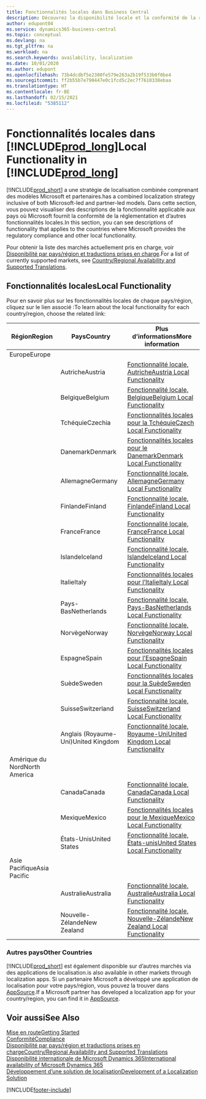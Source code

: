 ```yaml
---
title: Fonctionnalités locales dans Business Central
description: Découvrez la disponibilité locale et la conformité de la réglementation de Business Central pour les pays où Microsoft offre les fonctionnalités locales.
author: edupont04
ms.service: dynamics365-business-central
ms.topic: conceptual
ms.devlang: na
ms.tgt_pltfrm: na
ms.workload: na
ms.search.keywords: availability, localization
ms.date: 10/01/2020
ms.author: edupont
ms.openlocfilehash: 73b4dcdbf5e2300fe579e263a2b19f533b0f0be4
ms.sourcegitcommit: ff2b55b7e790447e0c1fcd5c2ec7f7610338ebaa
ms.translationtype: HT
ms.contentlocale: fr-BE
ms.lasthandoff: 02/15/2021
ms.locfileid: "5385112"
---
```

# <a name="local-functionality-in-prod_long"></a><span data-ttu-id="993dd-103">Fonctionnalités locales dans [!INCLUDE[prod_long](includes/prod_long.md)]</span><span class="sxs-lookup"><span data-stu-id="993dd-103">Local Functionality in [!INCLUDE[prod_long](includes/prod_long.md)]</span></span>

[!INCLUDE[prod_short](includes/prod_short.md)] <span data-ttu-id="993dd-104">a une stratégie de localisation combinée comprenant des modèles Microsoft et partenaires.</span><span class="sxs-lookup"><span data-stu-id="993dd-104">has a combined localization strategy inclusive of both Microsoft-led and partner-led models.</span></span> <span data-ttu-id="993dd-105">Dans cette section, vous pouvez visualiser des descriptions de la fonctionnalité applicable aux pays où Microsoft fournit la conformité de la réglementation et d’autres fonctionnalités locales.</span><span class="sxs-lookup"><span data-stu-id="993dd-105">In this section, you can see descriptions of functionality that applies to the countries where Microsoft provides the regulatory compliance and other local functionality.</span></span>  

<span data-ttu-id="993dd-106">Pour obtenir la liste des marchés actuellement pris en charge, voir [Disponibilité par pays/région et traductions prises en charge](/dynamics365/business-central/dev-itpro/compliance/apptest-countries-and-translations?toc=/dynamics365/business-central/toc.json).</span><span class="sxs-lookup"><span data-stu-id="993dd-106">For a list of currently supported markets, see [Country/Regional Availability and Supported Translations](/dynamics365/business-central/dev-itpro/compliance/apptest-countries-and-translations?toc=/dynamics365/business-central/toc.json).</span></span>  

## <a name="local-functionality"></a><span data-ttu-id="993dd-107">Fonctionnalités locales</span><span class="sxs-lookup"><span data-stu-id="993dd-107">Local Functionality</span></span>

<span data-ttu-id="993dd-108">Pour en savoir plus sur les fonctionnalités locales de chaque pays/région, cliquez sur le lien associé :</span><span class="sxs-lookup"><span data-stu-id="993dd-108">To learn about the local functionality for each country/region, choose the related link:</span></span>

| <span data-ttu-id="993dd-109">Région</span><span class="sxs-lookup"><span data-stu-id="993dd-109">Region</span></span> | <span data-ttu-id="993dd-110">Pays</span><span class="sxs-lookup"><span data-stu-id="993dd-110">Country</span></span> | <span data-ttu-id="993dd-111">Plus d’informations</span><span class="sxs-lookup"><span data-stu-id="993dd-111">More information</span></span> |
| --- | --- |--- |
| <span data-ttu-id="993dd-112">Europe</span><span class="sxs-lookup"><span data-stu-id="993dd-112">Europe</span></span> |  | |
|        | <span data-ttu-id="993dd-113">Autriche</span><span class="sxs-lookup"><span data-stu-id="993dd-113">Austria</span></span> | [<span data-ttu-id="993dd-114">Fonctionnalité locale, Autriche</span><span class="sxs-lookup"><span data-stu-id="993dd-114">Austria Local Functionality</span></span>](localfunctionality/austria/austria-local-functionality.md) |
|        | <span data-ttu-id="993dd-115">Belgique</span><span class="sxs-lookup"><span data-stu-id="993dd-115">Belgium</span></span> | [<span data-ttu-id="993dd-116">Fonctionnalité locale, Belgique</span><span class="sxs-lookup"><span data-stu-id="993dd-116">Belgium Local Functionality</span></span>](localfunctionality/belgium/belgium-local-functionality.md) |
|        | <span data-ttu-id="993dd-117">Tchéquie</span><span class="sxs-lookup"><span data-stu-id="993dd-117">Czechia</span></span> | [<span data-ttu-id="993dd-118">Fonctionnalités locales pour la Tchéquie</span><span class="sxs-lookup"><span data-stu-id="993dd-118">Czech Local Functionality</span></span>](localfunctionality/czech/czech-local-functionality.md) |
|        | <span data-ttu-id="993dd-119">Danemark</span><span class="sxs-lookup"><span data-stu-id="993dd-119">Denmark</span></span> | [<span data-ttu-id="993dd-120">Fonctionnalités locales pour le Danemark</span><span class="sxs-lookup"><span data-stu-id="993dd-120">Denmark Local Functionality</span></span>](localfunctionality/denmark/denmark-local-functionality.md) |
|        | <span data-ttu-id="993dd-121">Allemagne</span><span class="sxs-lookup"><span data-stu-id="993dd-121">Germany</span></span> | [<span data-ttu-id="993dd-122">Fonctionnalité locale, Allemagne</span><span class="sxs-lookup"><span data-stu-id="993dd-122">Germany Local Functionality</span></span>](localfunctionality/germany/germany-local-functionality.md) |
|        | <span data-ttu-id="993dd-123">Finlande</span><span class="sxs-lookup"><span data-stu-id="993dd-123">Finland</span></span> | [<span data-ttu-id="993dd-124">Fonctionnalité locale, Finlande</span><span class="sxs-lookup"><span data-stu-id="993dd-124">Finland Local Functionality</span></span>](localfunctionality/finland/finland-local-functionality.md) |
|        | <span data-ttu-id="993dd-125">France</span><span class="sxs-lookup"><span data-stu-id="993dd-125">France</span></span> | [<span data-ttu-id="993dd-126">Fonctionnalité locale, France</span><span class="sxs-lookup"><span data-stu-id="993dd-126">France Local Functionality</span></span>](localfunctionality/france/france-local-functionality.md) |
|        | <span data-ttu-id="993dd-127">Islande</span><span class="sxs-lookup"><span data-stu-id="993dd-127">Iceland</span></span> | [<span data-ttu-id="993dd-128">Fonctionnalité locale, Islande</span><span class="sxs-lookup"><span data-stu-id="993dd-128">Iceland Local Functionality</span></span>](localfunctionality/iceland/iceland-local-functionality.md) |
|        | <span data-ttu-id="993dd-129">Italie</span><span class="sxs-lookup"><span data-stu-id="993dd-129">Italy</span></span> | [<span data-ttu-id="993dd-130">Fonctionnalités locales pour l’Italie</span><span class="sxs-lookup"><span data-stu-id="993dd-130">Italy Local Functionality</span></span>](localfunctionality/italy/italy-local-functionality.md) |
|        | <span data-ttu-id="993dd-131">Pays-Bas</span><span class="sxs-lookup"><span data-stu-id="993dd-131">Netherlands</span></span> | [<span data-ttu-id="993dd-132">Fonctionnalité locale, Pays-Bas</span><span class="sxs-lookup"><span data-stu-id="993dd-132">Netherlands Local Functionality</span></span>](localfunctionality/netherlands/netherlands-local-functionality.md) |
|        | <span data-ttu-id="993dd-133">Norvège</span><span class="sxs-lookup"><span data-stu-id="993dd-133">Norway</span></span> | [<span data-ttu-id="993dd-134">Fonctionnalité locale, Norvège</span><span class="sxs-lookup"><span data-stu-id="993dd-134">Norway Local Functionality</span></span>](localfunctionality/norway/norway-local-functionality.md) |
|        | <span data-ttu-id="993dd-135">Espagne</span><span class="sxs-lookup"><span data-stu-id="993dd-135">Spain</span></span> | [<span data-ttu-id="993dd-136">Fonctionnalités locales pour l’Espagne</span><span class="sxs-lookup"><span data-stu-id="993dd-136">Spain Local Functionality</span></span>](localfunctionality/spain/spain-local-functionality.md) |
|        | <span data-ttu-id="993dd-137">Suède</span><span class="sxs-lookup"><span data-stu-id="993dd-137">Sweden</span></span> | [<span data-ttu-id="993dd-138">Fonctionnalités locales pour la Suède</span><span class="sxs-lookup"><span data-stu-id="993dd-138">Sweden Local Functionality</span></span>](localfunctionality/sweden/sweden-local-functionality.md) |
|        | <span data-ttu-id="993dd-139">Suisse</span><span class="sxs-lookup"><span data-stu-id="993dd-139">Switzerland</span></span> | [<span data-ttu-id="993dd-140">Fonctionnalité locale, Suisse</span><span class="sxs-lookup"><span data-stu-id="993dd-140">Switzerland Local Functionality</span></span>](localfunctionality/switzerland/switzerland-local-functionality.md) |
|        | <span data-ttu-id="993dd-141">Anglais (Royaume-Uni)</span><span class="sxs-lookup"><span data-stu-id="993dd-141">United Kingdom</span></span> | [<span data-ttu-id="993dd-142">Fonctionnalité locale, Royaume-Uni</span><span class="sxs-lookup"><span data-stu-id="993dd-142">United Kingdom Local Functionality</span></span>](localfunctionality/unitedkingdom/united-kingdom-local-functionality.md) |
| <span data-ttu-id="993dd-143">Amérique du Nord</span><span class="sxs-lookup"><span data-stu-id="993dd-143">North America</span></span> |       |  |
|        | <span data-ttu-id="993dd-144">Canada</span><span class="sxs-lookup"><span data-stu-id="993dd-144">Canada</span></span>|[<span data-ttu-id="993dd-145">Fonctionnalité locale, Canada</span><span class="sxs-lookup"><span data-stu-id="993dd-145">Canada Local Functionality</span></span>](localfunctionality/canada/canada-local-functionality.md) |
|        | <span data-ttu-id="993dd-146">Mexique</span><span class="sxs-lookup"><span data-stu-id="993dd-146">Mexico</span></span> | [<span data-ttu-id="993dd-147">Fonctionnalités locales pour le Mexique</span><span class="sxs-lookup"><span data-stu-id="993dd-147">Mexico Local Functionality</span></span>](localfunctionality/mexico/mexico-local-functionality.md) |
|        | <span data-ttu-id="993dd-148">États-Unis</span><span class="sxs-lookup"><span data-stu-id="993dd-148">United States</span></span>|[<span data-ttu-id="993dd-149">Fonctionnalité locale, États-unis</span><span class="sxs-lookup"><span data-stu-id="993dd-149">United States Local Functionality</span></span>](localfunctionality/unitedstates/united-states-local-functionality.md) |
| <span data-ttu-id="993dd-150">Asie Pacifique</span><span class="sxs-lookup"><span data-stu-id="993dd-150">Asia Pacific</span></span> |       |  |
|        | <span data-ttu-id="993dd-151">Australie</span><span class="sxs-lookup"><span data-stu-id="993dd-151">Australia</span></span> | [<span data-ttu-id="993dd-152">Fonctionnalité locale, Australie</span><span class="sxs-lookup"><span data-stu-id="993dd-152">Australia Local Functionality</span></span>](localfunctionality/australia/australia-local-functionality.md) |
|        | <span data-ttu-id="993dd-153">Nouvelle-Zélande</span><span class="sxs-lookup"><span data-stu-id="993dd-153">New Zealand</span></span> | [<span data-ttu-id="993dd-154">Fonctionnalité locale, Nouvelle-Zélande</span><span class="sxs-lookup"><span data-stu-id="993dd-154">New Zealand Local Functionality</span></span>](localfunctionality/newzealand/new-zealand-local-functionality.md) |

### <a name="other-countries"></a><span data-ttu-id="993dd-155">Autres pays</span><span class="sxs-lookup"><span data-stu-id="993dd-155">Other Countries</span></span>

[!INCLUDE[prod_short](includes/prod_short.md)] <span data-ttu-id="993dd-156">est également disponible sur d’autres marchés via des applications de localisation.</span><span class="sxs-lookup"><span data-stu-id="993dd-156">is also available in other markets through localization apps.</span></span> <span data-ttu-id="993dd-157">Si un partenaire Microsoft a développé une application de localisation pour votre pays/région, vous pouvez la trouver dans [AppSource](https://go.microsoft.com/fwlink/?linkid=2081646).</span><span class="sxs-lookup"><span data-stu-id="993dd-157">If a Microsoft partner has developed a localization app for your country/region, you can find it in [AppSource](https://go.microsoft.com/fwlink/?linkid=2081646).</span></span>

## <a name="see-also"></a><span data-ttu-id="993dd-158">Voir aussi</span><span class="sxs-lookup"><span data-stu-id="993dd-158">See Also</span></span>

[<span data-ttu-id="993dd-159">Mise en route</span><span class="sxs-lookup"><span data-stu-id="993dd-159">Getting Started</span></span>](product-get-started.md)  
[<span data-ttu-id="993dd-160">Conformité</span><span class="sxs-lookup"><span data-stu-id="993dd-160">Compliance</span></span>](compliance/compliance-overview.md)  
[<span data-ttu-id="993dd-161">Disponibilité par pays/région et traductions prises en charge</span><span class="sxs-lookup"><span data-stu-id="993dd-161">Country/Regional Availability and Supported Translations</span></span>](/dynamics365/business-central/dev-itpro/compliance/apptest-countries-and-translations?toc=/dynamics365/business-central/toc.json)  
[<span data-ttu-id="993dd-162">Disponibilité internationale de Microsoft Dynamics 365</span><span class="sxs-lookup"><span data-stu-id="993dd-162">International availability of Microsoft Dynamics 365</span></span>](/dynamics365/get-started/availability)  
[<span data-ttu-id="993dd-163">Développement d’une solution de localisation</span><span class="sxs-lookup"><span data-stu-id="993dd-163">Development of a Localization Solution</span></span>](/dynamics365/business-central/dev-itpro/developer/readiness/readiness-develop-localization)  


[!INCLUDE[footer-include](includes/footer-banner.md)]